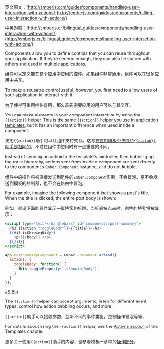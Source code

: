 英文原文：[http://emberjs.com/guides/components/handling-user-interaction-with-actions/](http://emberjs.com/guides/components/ndling-user-interaction-with-actions/)

中英对照：[http://emberjs.cn/bilingual_guides/components/handling-user-interaction-with-actions/](http://emberjs.cn/bilingual_guides/components/handling-user-interaction-with-actions/)

Components allow you to define controls that you can reuse throughout
your application. If they're generic enough, they can also be shared
with others and used in multiple applications.

组件可以定义能在整个应用中使用的控件。如果组件非常通用，组件可以在很多应用中共享。

To make a reusable control useful, however, you first need to allow
users of your application to interact with it.

为了使得可重用控件有用，那么首先需要应用的用户可以与其交互。

You can make elements in your component interactive by using the
`{{action}}` helper. This is the [same `{{action}}` helper you use in
application templates](/guides/templates/actions), but it has an
important difference when used inside a component.

使用`{{action}}`助手可以让组件支持交互。这与[在应用模板中使用的`{{action}}`助手是相同的](/guides/templates/actions)，不过在组件中使用时有一点重要的不同。

Instead of sending an action to the template's controller, then bubbling
up the route hierarchy, actions sent from inside a component are sent
directly to the component's `Ember.Component` instance, and do not
bubble.

组件中的操作将被直接发送到组件的`Ember.Component`实例，不会冒泡。更不会发送到模板的控制器，也不会在路由中冒泡。

For example, imagine the following component that shows a post's title.
When the title is clicked, the entire post body is shown:

例如，假设下面的组件显示一篇博客的标题。当标题被点击时，完整的博客将被显示：

```handlebars
<script type="text/x-handlebars" id="components/post-summary">
  <h3 {{action "toggleBody"}}>{{title}}</h3>
  {{#if isShowingBody}}
    <p>{{{body}}}</p>
  {{/if}}
</script>
```

```js
App.PostSummaryComponent = Ember.Component.extend({
  actions: {
    toggleBody: function() {
      this.toggleProperty('isShowingBody');
    }
  }
});
```
<a class="jsbin-embed" href="http://jsbin.com/EWEQeKO/1/embed?live">JS Bin</a><script src="http://static.jsbin.com/js/embed.js"></script>

The `{{action}}` helper can accept arguments, listen for different event
types, control how action bubbling occurs, and more.

`{{action}}`助手可以接收参数，监听不同的事件类型，控制操作冒泡等等。

For details about using the `{{action}}` helper, see the [Actions section](/guides/templates/actions) of the Templates chapter.

更多关于使用`{{action}}`助手的内容，请参看模板一章中的[操作部分](/guides/templates/actions)。
